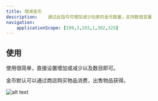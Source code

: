 ```yaml
---
title: 增减金币
description: 	通过此指令可增加减少玩家的金币数量，支持数值变量
navigation:
    applicationScope: [199,3,193,1,302,325]
---
```


## 使用

使用很简单，直接设置增加或减少以及数目即可。

金币默认可以通过商店购买物品消费，出售物品获得。

![alt text](https://cdn.gcw.wiki.wiki/gcw/image/zh_hans/commands/player/changegold/image.png)
